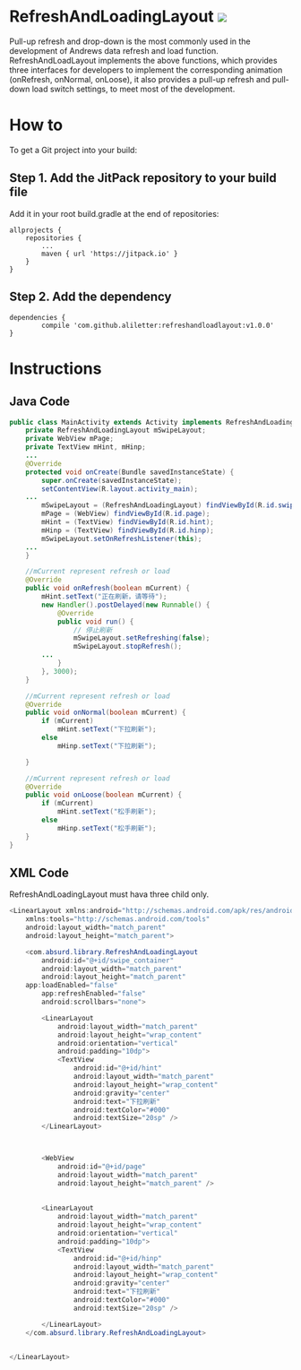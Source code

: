 # RefreshAndLoadingLayout  [![](https://jitpack.io/v/aliletter/refreshandloadlayout.svg)](https://jitpack.io/#aliletter/refreshandloadlayout)
Pull-up refresh and drop-down is the most commonly used in the development of Andrews data refresh and load function. RefreshAndLoadLayout implements the above functions, which provides three interfaces for developers to implement the corresponding animation (onRefresh, onNormal, onLoose), it also provides a pull-up refresh and pull-down load switch settings, to meet most of the development.
# How to
To get a Git project into your build:
## Step 1. Add the JitPack repository to your build file
Add it in your root build.gradle at the end of repositories:

	allprojects {
		repositories {
			...
			maven { url 'https://jitpack.io' }
		}
	}
  
## Step 2. Add the dependency

	dependencies {
	        compile 'com.github.aliletter:refreshandloadlayout:v1.0.0'
	}
  
  
# Instructions
## Java Code
```java
public class MainActivity extends Activity implements RefreshAndLoadingLayout.OnRefreshListener {
    private RefreshAndLoadingLayout mSwipeLayout;
    private WebView mPage;
    private TextView mHint, mHinp;
    ...
    @Override
    protected void onCreate(Bundle savedInstanceState) {
        super.onCreate(savedInstanceState);
        setContentView(R.layout.activity_main);
	...
        mSwipeLayout = (RefreshAndLoadingLayout) findViewById(R.id.swipe_container);
        mPage = (WebView) findViewById(R.id.page);
        mHint = (TextView) findViewById(R.id.hint);
        mHinp = (TextView) findViewById(R.id.hinp);
        mSwipeLayout.setOnRefreshListener(this);
	...
    }

    //mCurrent represent refresh or load
    @Override
    public void onRefresh(boolean mCurrent) {
        mHint.setText("正在刷新，请等待");
        new Handler().postDelayed(new Runnable() {
            @Override
            public void run() {
                // 停止刷新
                mSwipeLayout.setRefreshing(false);
                mSwipeLayout.stopRefresh();
		...
            }
        }, 3000);
    }

    //mCurrent represent refresh or load
    @Override
    public void onNormal(boolean mCurrent) {
        if (mCurrent)
            mHint.setText("下拉刷新");
        else
            mHinp.setText("下拉刷新");

    }

    //mCurrent represent refresh or load
    @Override
    public void onLoose(boolean mCurrent) {
        if (mCurrent)
            mHint.setText("松手刷新");
        else
            mHinp.setText("松手刷新");
    }
}
```
## XML Code 
RefreshAndLoadingLayout must hava three child only.
```Java
<LinearLayout xmlns:android="http://schemas.android.com/apk/res/android"
    xmlns:tools="http://schemas.android.com/tools"
    android:layout_width="match_parent"
    android:layout_height="match_parent">

    <com.absurd.library.RefreshAndLoadingLayout
        android:id="@+id/swipe_container"
        android:layout_width="match_parent"
        android:layout_height="match_parent"
	app:loadEnabled="false"
        app:refreshEnabled="false"
        android:scrollbars="none">

        <LinearLayout
            android:layout_width="match_parent"
            android:layout_height="wrap_content"
            android:orientation="vertical"
            android:padding="10dp">
            <TextView
                android:id="@+id/hint"
                android:layout_width="match_parent"
                android:layout_height="wrap_content"
                android:gravity="center"
                android:text="下拉刷新"
                android:textColor="#000"
                android:textSize="20sp" />
        </LinearLayout>



        <WebView
            android:id="@+id/page"
            android:layout_width="match_parent"
            android:layout_height="match_parent" />
	    
	    
        <LinearLayout
            android:layout_width="match_parent"
            android:layout_height="wrap_content"
            android:orientation="vertical"
            android:padding="10dp">
            <TextView
                android:id="@+id/hinp"
                android:layout_width="match_parent"
                android:layout_height="wrap_content"
                android:gravity="center"
                android:text="下拉刷新"
                android:textColor="#000"
                android:textSize="20sp" />

        </LinearLayout>
    </com.absurd.library.RefreshAndLoadingLayout>


</LinearLayout>

```
